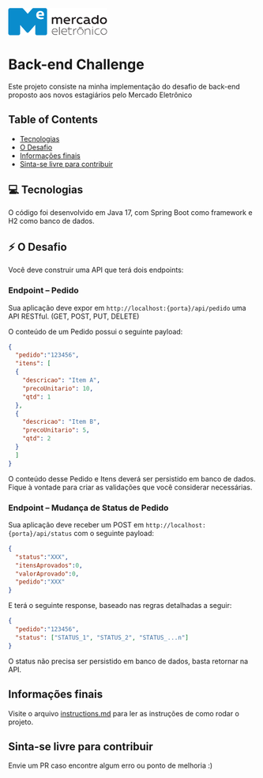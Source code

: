 <img src="me.svg" width="200" alt="ME">

# Back-end Challenge

Este projeto consiste na minha implementação do desafio de back-end proposto aos novos estagiários pelo Mercado Eletrônico

## Table of Contents

- [Tecnologias](#tecnologias)
- [O Desafio](#o-desafio)
- [Informações finais](#informações-finais)
- [Sinta-se livre para contribuir](#sinta-se-livre-para-contribuir)


## :computer: Tecnologias

O código foi desenvolvido em Java 17, com Spring Boot como framework e H2 como banco de dados.

## :zap: O Desafio



Você deve construir uma API que terá dois endpoints:

###	Endpoint – Pedido

Sua aplicação deve expor em `http://localhost:{porta}/api/pedido` uma API RESTful. (GET, POST, PUT, DELETE)

O conteúdo de um Pedido possui o seguinte payload:

```json
{
  "pedido":"123456",
  "itens": [
  {
    "descricao": "Item A",
    "precoUnitario": 10,
    "qtd": 1
  },
  {
    "descricao": "Item B",
    "precoUnitario": 5,
    "qtd": 2
  }
  ]
}
```

O conteúdo desse Pedido e Itens deverá ser persistido em banco de dados. Fique à vontade para criar as validações que você considerar necessárias.

###	Endpoint – Mudança de Status de Pedido

Sua aplicação deve receber um POST em `http://localhost:{porta}/api/status` com o seguinte payload:

```json
{
  "status":"XXX",
  "itensAprovados":0,
  "valorAprovado":0,
  "pedido":"XXX"
}
```

E terá o seguinte response, baseado nas regras detalhadas a seguir:

```json
{
  "pedido":"123456",
  "status": ["STATUS_1", "STATUS_2", "STATUS_...n"]
}
```

O status não precisa ser persistido em banco de dados, basta retornar na API.

## Informações finais

Visite o arquivo [instructions.md](instructions.md) para ler as instruções de como rodar o projeto.

## Sinta-se livre para contribuir

Envie um PR caso encontre algum erro ou ponto de melhoria :)
